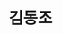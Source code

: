 ---
layout: hubs
key: Q7336146
title: 김동조
name: 김동조
image: 
description: 대한민국의 정치인
score: 0.022262595321063637
degree: 5
---